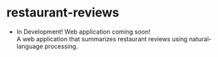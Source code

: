 # restaurant-reviews
* In Development! Web application coming soon! <br/>
A web application that summarizes restaurant reviews using natural-language processing.
